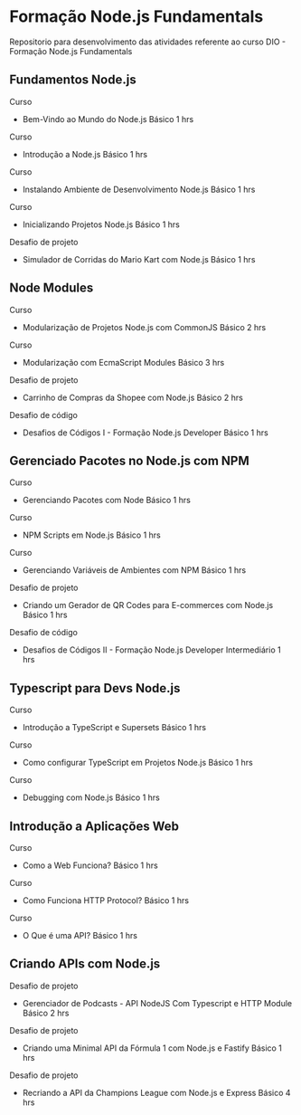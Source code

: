 # Formação Node.js Fundamentals
Repositorio para desenvolvimento das atividades referente ao curso DIO - Formação Node.js Fundamentals

## Fundamentos Node.js

Curso
- Bem-Vindo ao Mundo do Node.js
Básico
1 hrs

Curso
- Introdução a Node.js
Básico
1 hrs

Curso
- Instalando Ambiente de Desenvolvimento Node.js
Básico
1 hrs

Curso
- Inicializando Projetos Node.js
Básico
1 hrs

Desafio de projeto
- Simulador de Corridas do Mario Kart com Node.js
Básico
1 hrs

## Node Modules

Curso
- Modularização de Projetos Node.js com CommonJS
Básico
2 hrs

Curso
- Modularização com EcmaScript Modules
Básico
3 hrs

Desafio de projeto
- Carrinho de Compras da Shopee com Node.js
Básico
2 hrs

Desafio de código
- Desafios de Códigos I - Formação Node.js Developer
Básico
1 hrs

## Gerenciado Pacotes no Node.js com NPM

Curso
- Gerenciando Pacotes com Node
Básico
1 hrs

Curso
- NPM Scripts em Node.js
Básico
1 hrs

Curso
- Gerenciando Variáveis de Ambientes com NPM
Básico
1 hrs

Desafio de projeto
- Criando um Gerador de QR Codes para E-commerces com Node.js
Básico
1 hrs

Desafio de código
- Desafios de Códigos II - Formação Node.js Developer
Intermediário
1 hrs

## Typescript para Devs Node.js

Curso
- Introdução a TypeScript e Supersets
 Básico
1 hrs

Curso
- Como configurar TypeScript em Projetos Node.js
Básico
1 hrs

Curso
- Debugging com Node.js
Básico
1 hrs

## Introdução a Aplicações Web

Curso
- Como a Web Funciona?
Básico
1 hrs

Curso
- Como Funciona HTTP Protocol?
Básico
1 hrs

Curso
- O Que é uma API?
Básico
1 hrs

## Criando APIs com Node.js

Desafio de projeto
- Gerenciador de Podcasts - API NodeJS Com Typescript e HTTP Module
Básico
2 hrs

Desafio de projeto
- Criando uma Minimal API da Fórmula 1 com Node.js e Fastify
Básico
1 hrs

Desafio de projeto
- Recriando a API da Champions League com Node.js e Express
Básico
4 hrs

